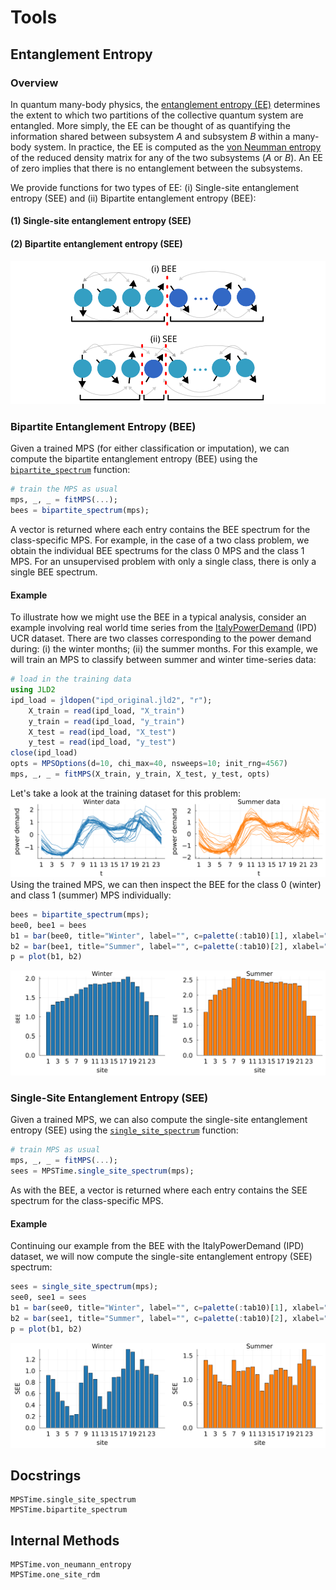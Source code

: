 # Tools

## Entanglement Entropy
### Overview
In quantum many-body physics, the [entanglement entropy (EE)](https://en.wikipedia.org/wiki/Entropy_of_entanglement) determines the extent to which two partitions of the collective quantum system are entangled.
More simply, the EE can be thought of as quantifying the information shared between subsystem $A$ and subsystem $B$ within a many-body system.
In practice, the EE is computed as the [von Neumman entropy](https://en.wikipedia.org/wiki/Von_Neumann_entropy) of the reduced density matrix for any of the two subsystems ($A$ or $B$). 
An EE of zero implies that there is no entanglement between the subsystems.

We provide functions for two types of EE: (i) Single-site entanglement entropy (SEE) and (ii) Bipartite entanglement entropy (BEE):
#### (1) Single-site entanglement entropy (SEE)
#### (2) Bipartite entanglement entropy (SEE)
![](./figures/tools/entanglement.svg)


### Bipartite Entanglement Entropy (BEE)
Given a trained MPS (for either classification or imputation), we can compute the bipartite entanglement entropy (BEE) using
the [`bipartite_spectrum`](@ref) function:
```Julia
# train the MPS as usual
mps, _, _ = fitMPS(...);
bees = bipartite_spectrum(mps);
``` 
A vector is returned where each entry contains the BEE spectrum for the class-specific MPS. 
For example, in the case of a two class problem, we obtain the individual BEE spectrums for the class 0 MPS and the class 1 MPS. 
For an unsupervised problem with only a single class, there is only a single BEE spectrum. 
#### Example
To illustrate how we might use the BEE in a typical analysis, consider an example involving real world time series from the [ItalyPowerDemand](https://www.timeseriesclassification.com/description.php?Dataset=ItalyPowerDemand) (IPD) UCR dataset. 
There are two classes corresponding to the power demand during: (i) the winter months; (ii) the summer months. 
For this example, we will train an MPS to classify between summer and winter time-series data:
```Julia
# load in the training data
using JLD2
ipd_load = jldopen("ipd_original.jld2", "r");
    X_train = read(ipd_load, "X_train")
    y_train = read(ipd_load, "y_train")
    X_test = read(ipd_load, "X_test")
    y_test = read(ipd_load, "y_test")
close(ipd_load)
opts = MPSOptions(d=10, chi_max=40, nsweeps=10; init_rng=4567)
mps, _, _ = fitMPS(X_train, y_train, X_test, y_test, opts)
```
Let's take a look at the training dataset for this problem:
![](./figures/tools/ipd_dataset.svg)
Using the trained MPS, we can then inspect the BEE for the class 0 (winter) and class 1 (summer) MPS individually:
```Julia
bees = bipartite_spectrum(mps);
bee0, bee1 = bees
b1 = bar(bee0, title="Winter", label="", c=palette(:tab10)[1], xlabel="site", ylabel="entanglement entropy");
b2 = bar(bee1, title="Summer", label="", c=palette(:tab10)[2], xlabel="site", ylabel="entanglement entropy");
p = plot(b1, b2)
```
![](./figures/tools/ipd_bee.svg)

### Single-Site Entanglement Entropy (SEE)
Given a trained MPS, we can also compute the single-site entanglement entropy (SEE) using the [`single_site_spectrum`](@ref) function:
```Julia
# train MPS as usual
mps, _, _ = fitMPS(...);
sees = MPSTime.single_site_spectrum(mps);
```
As with the BEE, a vector is returned where each entry contains the SEE spectrum for the class-specific MPS. 
#### Example
Continuing our example from the BEE with the ItalyPowerDemand (IPD) dataset, we will now compute the single-site entanglement entropy (SEE) spectrum:
```Julia
sees = single_site_spectrum(mps);
see0, see1 = sees
b1 = bar(see0, title="Winter", label="", c=palette(:tab10)[1], xlabel="site", ylabel="SEE");
b2 = bar(see1, title="Summer", label="", c=palette(:tab10)[2], xlabel="site", ylabel="SEE");
p = plot(b1, b2)
```
![](./figures/tools/ipd_see.svg)

## Docstrings
```@docs
MPSTime.single_site_spectrum
MPSTime.bipartite_spectrum
```

## Internal Methods
```@docs
MPSTime.von_neumann_entropy
MPSTime.one_site_rdm
```
